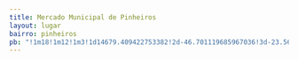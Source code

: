 ```yaml
---
title: Mercado Municipal de Pinheiros
layout: lugar
bairro: pinheiros
pb: "!1m18!1m12!1m3!1d14679.409422753382!2d-46.701119685967036!3d-23.56289632063145!2m3!1f0!2f0!3f0!3m2!1i1024!2i768!4f13.1!3m3!1m2!1s0x0000000000000000%3A0x8bda1e1a4d3500bc!2sMercado+Municipal+de+Pinheiros!5e0!3m2!1sen!2sbr!4v1463926617542"
---
```

